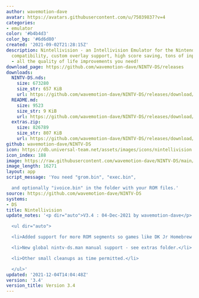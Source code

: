 ```yaml
---
author: wavemotion-dave
avatar: https://avatars.githubusercontent.com/u/75039837?v=4
categories:
- emulator
color: '#b4b4d3'
color_bg: '#6d6d80'
created: '2021-09-02T21:28:15Z'
description: Nintellivision - an Intellivision Emulator for the Nintendo DS/DSi. High
  compatibility, custom overlay support, high score saving, tons of input mapping
  - all the quality of life improvements you need!
download_page: https://github.com/wavemotion-dave/NINTV-DS/releases
downloads:
  NINTV-DS.nds:
    size: 673280
    size_str: 657 KiB
    url: https://github.com/wavemotion-dave/NINTV-DS/releases/download/3.4/NINTV-DS.nds
  README.md:
    size: 9523
    size_str: 9 KiB
    url: https://github.com/wavemotion-dave/NINTV-DS/releases/download/3.4/README.md
  extras.zip:
    size: 826789
    size_str: 807 KiB
    url: https://github.com/wavemotion-dave/NINTV-DS/releases/download/3.4/extras.zip
github: wavemotion-dave/NINTV-DS
icon: https://db.universal-team.net/assets/images/icons/nintellivision.png
icon_index: 188
image: https://raw.githubusercontent.com/wavemotion-dave/NINTV-DS/main/arm9/gfx/bgTop.png
image_length: 16271
layout: app
script_message: 'You need "grom.bin", "exec.bin",

  and optionally "ivoice.bin" in the folder with your ROM files.'
source: https://github.com/wavemotion-dave/NINTV-DS
systems:
- DS
title: Nintellivision
update_notes: '<p dir="auto">V3.4 : 04-Dec-2021 by wavemotion-dave</p>

  <ul dir="auto">

  <li>Added support for more ROM segments so games like DK Jr Homebrew will run.</li>

  <li>New global nintv-ds.man manual support - see extras folder.</li>

  <li>Other small cleanups as time permitted.</li>

  </ul>'
updated: '2021-12-04T14:04:48Z'
version: '3.4'
version_title: Version 3.4
---
```

